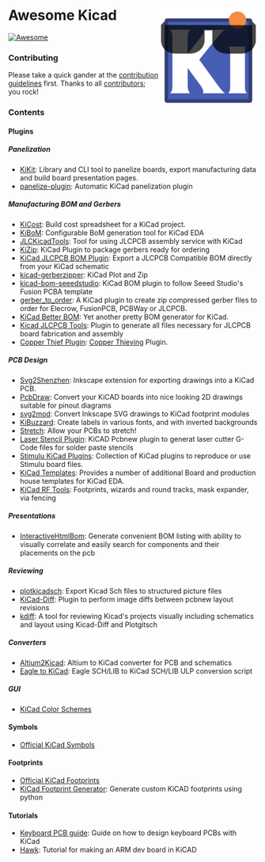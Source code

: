 # <img align="right" width="200" src="img/awesome-kicad.png" alt="awesome-go" title="awesome-kicad" /> Awesome Kicad

[![Awesome](https://cdn.rawgit.com/sindresorhus/awesome/d7305f38d29fed78fa85652e3a63e154dd8e8829/media/badge.svg)](https://github.com/sindresorhus/awesome)

### Contributing

Please take a quick gander at the [contribution guidelines](https://github.com/joanbono/awesome-kicad/blob/main/CONTRIBUTING.md) first. Thanks to all [contributors](https://github.com/joanbono/awesome-kicad/graphs/contributors); you rock!


### Contents

#### Plugins

##### Panelization
+ [KiKit](https://github.com/yaqwsx/KiKit): Library and CLI tool to panelize boards, export manufacturing data and build board presentation pages.
+ [panelize-plugin](https://github.com/msvisser/panelize-plugin): Automatic KiCad panelization plugin


##### Manufacturing BOM and Gerbers
+ [KiCost](https://github.com/xesscorp/KiCost): Build cost spreadsheet for a KiCad project.
+ [KiBoM](https://github.com/SchrodingersGat/KiBoM): Configurable BoM generation tool for KiCad EDA
+ [JLCKicadTools](https://github.com/matthewlai/JLCKicadTools): Tool for using JLCPCB assembly service with KiCad
+ [KiZip](https://github.com/gregdavill/KiZip): KiCad Plugin to package gerbers ready for ordering
+ [KiCad JLCPCB BOM Plugin](https://github.com/wokwi/kicad-jlcpcb-bom-plugin): Export a JLCPCB Compatible BOM directly from your KiCad schematic
+ [kicad-gerberzipper](https://github.com/g200kg/kicad-gerberzipper): KiCad Plot and Zip
+ [kicad-bom-seeedstudio](https://github.com/imrehg/kicad-bom-seeedstudio): KiCad BOM plugin to follow Seeed Studio's Fusion PCBA template
+ [gerber_to_order](https://github.com/asukiaaa/gerber_to_order): A KiCad plugin to create zip compressed gerber files to order for Elecrow, FusionPCB, PCBWay or JLCPCB.
+ [KiCad Better BOM](https://github.com/AlexanderNickolsky/KiCad-Better-BOM): Yet another pretty BOM generator for KiCad.
+ [Kicad JLCPCB Tools](https://github.com/Bouni/kicad-jlcpcb-tools): Plugin to generate all files necessary for JLCPCB board fabrication and assembly
+ [Copper Thief Plugin](https://github.com/mrussell42/copper_thief): [Copper Thieving](https://electronics.stackexchange.com/questions/85633/what-is-copper-thieving-and-why-use-it) Plugin.

##### PCB Design
+ [Svg2Shenzhen](https://github.com/badgeek/svg2shenzhen): Inkscape extension for exporting drawings into a KiCad PCB.
+ [PcbDraw](https://github.com/yaqwsx/PcbDraw): Convert your KiCAD boards into nice looking 2D drawings suitable for pinout diagrams
+ [svg2mod](https://github.com/mtl/svg2mod): Convert Inkscape SVG drawings to KiCad footprint modules
+ [KiBuzzard](https://github.com/gregdavill/KiBuzzard): Create labels in various fonts, and with inverted backgrounds
+ [Stretch](https://github.com/JarrettR/Stretch): Allow your PCBs to stretch!
+ [Laser Stencil Plugin](https://github.com/ma-ha/kicad-laser-stencil-plugin): KiCAD Pcbnew plugin to generat laser cutter G-Code files for solder paste stencils
+ [Stimulu KiCad Plugins](https://github.com/stimulu/stimulu-kicad-plugins): Collection of KiCad plugins to reproduce or use Stimulu board files.
+ [KiCad Templates](https://github.com/sethhillbrand/kicad_templates): Provides a number of additional Board and production house templates for KiCad EDA.
+ [KiCad RF Tools](https://github.com/easyw/RF-tools-KiCAD): Footprints, wizards and round tracks, mask expander, via fencing

##### Presentations
+ [InteractiveHtmlBom](https://github.com/openscopeproject/InteractiveHtmlBom): Generate convenient BOM listing with ability to visually correlate and easily search for components and their placements on the pcb

##### Reviewing
+ [plotkicadsch](https://github.com/jnavila/plotkicadsch): Export Kicad Sch files to structured picture files
+ [KiCad-Diff](https://github.com/Gasman2014/KiCad-Diff): Plugin to perform image diffs between pcbnew layout revisions
+ [kdiff](https://github.com/leoheck/kdiff): A tool for reviewing Kicad's projects visually including schematics and layout using Kicad-Diff and Plotgitsch

##### Converters

+ [Altium2Kicad](https://github.com/thesourcerer8/altium2kicad): Altium to KiCad converter for PCB and schematics
+ [Eagle to KiCad](https://github.com/lachlanA/eagle-to-kicad): Eagle SCH/LIB to KiCad SCH/LIB ULP conversion script

##### GUI
+ [KiCad Color Schemes](https://github.com/pointhi/kicad-color-schemes)

#### Symbols

+ [Official KiCad Symbols](https://github.com/KiCad/kicad-symbols)

#### Footprints

+ [Official KiCad Footprints](https://github.com/KiCad/kicad-footprints)
+ [KiCad Footprint Generator](https://gitlab.com/kicad/libraries/kicad-footprint-generator): Generate custom KiCAD footprints using python


#### Tutorials

+ [Keyboard PCB guide](https://github.com/ruiqimao/keyboard-pcb-guide): Guide on how to design keyboard PCBs with KiCad
+ [Hawk](https://github.com/MalphasWats/hawk): Tutorial for making an ARM dev board in KiCAD

